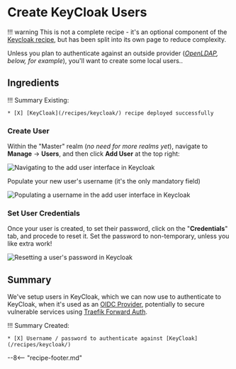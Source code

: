 # Create KeyCloak Users

!!! warning
This is not a complete recipe - it's an optional component of the [Keycloak recipe](/recipes/keycloak/), but has been split into its own page to reduce complexity.

Unless you plan to authenticate against an outside provider (_[OpenLDAP](/recipes/keycloak/authenticate-against-openldap/), below, for example_), you'll want to create some local users..

## Ingredients

!!! Summary
Existing:

    * [X] [KeyCloak](/recipes/keycloak/) recipe deployed successfully

### Create User

Within the "Master" realm (_no need for more realms yet_), navigate to **Manage** -> **Users**, and then click **Add User** at the top right:

![Navigating to the add user interface in Keycloak](/images/keycloak-add-user-1.png)

Populate your new user's username (it's the only mandatory field)

![Populating a username in the add user interface in Keycloak](/images/keycloak-add-user-2.png)

### Set User Credentials

Once your user is created, to set their password, click on the "**Credentials**" tab, and procede to reset it. Set the password to non-temporary, unless you like extra work!

![Resetting a user's password in Keycloak](/images/keycloak-add-user-3.png)

## Summary

We've setup users in KeyCloak, which we can now use to authenticate to KeyCloak, when it's used as an [OIDC Provider](/recipes/keycloak/setup-oidc-provider/), potentially to secure vulnerable services using [Traefik Forward Auth](/docker-swarm/traefik-forward-auth/).

!!! Summary
    Created:

    * [X] Username / password to authenticate against [KeyCloak](/recipes/keycloak/)

--8<-- "recipe-footer.md"

